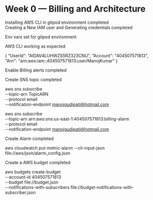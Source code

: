 # Week 0 — Billing and Architecture
Installing AWS CLI in gitpod environment completed    
Creating a New IAM user and Generating credentials completed    

Env vars set for gitpod environment     

AWS CLI working as expected      

{
    "UserId": "AIDAV4LUHWZS5RZ323CNU",
    "Account": "404507571813",
    "Arn": "arn:aws:iam::404507571813:user/ManojKumar"
}      
     
Enable Billing alerts completed       

Create SNS topic completed       

aws sns subscribe \
    --topic-arn TopicARN \
    --protocol email \
    --notification-endpoint manojgudipati@hotmail.com       
    
aws sns subscribe \
    --topic-arn arn:aws:sns:us-east-1:404507571813:billing-alarm \
    --protocol email \
    --notification-endpoint manojgudipati@hotmail.com        
    
Create Alarm completed        

aws cloudwatch put-metric-alarm --cli-input-json file://aws/json/alarm_config.json     

Create a AWS budget completed       

aws budgets create-budget \
    --account-id 404507571813 \
    --budget file://budget.json \
    --notifications-with-subscribers file://budget-notifications-with-subscriber.json
